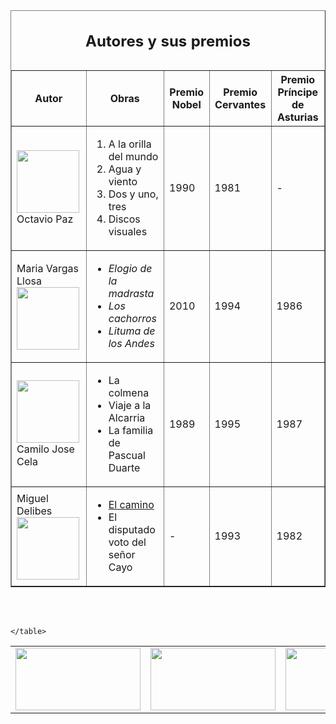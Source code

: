 ﻿<!DOCTYPE html PUBLIC "-//W3C//DTD XHTML 1.0 Strict//EN" "http://www.w3.org/TR/xhtml1/DTD/xhtml1-strict.dtd">
 <!-- plantilla para paginas web-->
<html xmlns="http://www.w3.org/1999/xhtml" xml:lang="es" lang="es">
  <head>
    <meta http-equiv="Content-Type" content="text/html; charset=utf-8" />
    <title>Página de prueba</title>
  </head>
  <body>
	<table border="1">
		<caption><h2>Autores y sus premios</h2></caption>
			<tr>
				<th>Autor</th>
				<th>Obras</th>
				<th>Premio Nobel</th>
				<th>Premio Cervantes</th>
				<th>Premio Príncipe de Asturias</th>
			</tr>
			<tr>
				<td><img src="../Imagenes/octaviopaz.jpg" height="100" width="100"/>Octavio Paz</td>
				<td>
					<ol>
						<li>A la orilla del mundo</li>
						<li>Agua y viento</li>
						<li>Dos y uno, tres</li>
						<li>Discos visuales</li>
					</ol>
				</td>
				<td>1990</td>
				<td>1981</td>
				<td>-</td>
			</tr>
			<tr>
				<td>Maria Vargas Llosa <img src="../Imagenes/vargasllosa.jpg" height="100" width="100"/></td>
				<td>
					<ul>
						<li><i>Elogio de la madrasta</li>
						<li>Los cachorros</li>
						<li>Lituma de los Andes</i></li>
					</ul>
				</td>
				<td>2010</td>
				<td>1994</td>
				<td>1986</td>
			</tr>
			<tr>
				<td><a href="cela.html"><img  src="../Imagenes/cela.jpg" height="100" width="100"/></a>Camilo Jose Cela</td>
				<td>
					<ul>
						<li>La colmena</li>
						<li>Viaje a la Alcarria</li>
						<li>La familia de Pascual Duarte</li>
					</ul>
				</td>
				<td>1989</td>
				<td>1995</td>
				<td>1987</td>
			</tr>
			<tr>
				<td>Miguel Delibes<img src="../Imagenes/delibes.jpg" height="100" width="100"/></td>
				<td>
					<ul>
						<li><a href="https://es.wikipedia.org/wiki/El_camino_(novela">El camino</a></li>
						<li>El disputado voto del señor Cayo</li>
					</ul>
				</td>
				<td>-</td>
				<td>1993</td>
				<td>1982</td>
			</tr>
	</table>
	<br/><br/>
	<table>
		<tr>
			<td><img src="../Imagenes/nobel.jpg"/ height="100" width="200"></td>
			<td><img src="../Imagenes/cervantes1.png" height="100" width="200"/></td>
			<td><img src="../Imagenes/asturias.jpg" height="100" width="200"/></td>
		</tr>
	
	</table>
  </body>
</html>